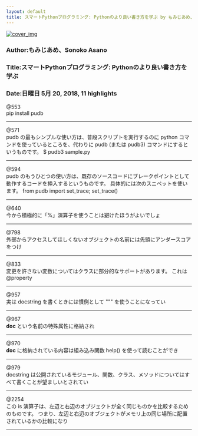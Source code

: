 ```yaml
---
layout: default
title: スマートPythonプログラミング: Pythonのより良い書き方を学ぶ by もみじあめ、Sonoko Asano
---
```


[![cover_img](http://images-jp.amazon.com/images/P/B01CX2AVUG.09.MZZZZZZZ.jpg)](https://www.amazon.co.jp/dp/B01CX2AVUG)  
### Author:もみじあめ、Sonoko Asano  
### Title:スマートPythonプログラミング: Pythonのより良い書き方を学ぶ  
### Date:日曜日 5月 20, 2018, 11 highlights
  
@553  
pip install pudb  
***
  
@571  
pudb の最もシンプルな使い方は、普段スクリプトを実行するのに python コマンドを使っているところを、代わりに pudb (または pudb3) コマンドにするというものです。 $ pudb3 sample.py  
***
  
@594  
pudb のもうひとつの使い方は、既存のソースコードにブレークポイントとして動作するコードを挿入するというものです。 具体的には次のスニペットを使います。 from pudb import set_trace; set_trace()  
***
  
@640  
今から積極的に「%」演算子を使うことは避けたほうがよいでしょ  
***
  
@798  
外部からアクセスしてほしくないオブジェクトの名前には先頭にアンダースコアをつけ  
***
  
@833  
変更を許さない変数についてはクラスに部分的なサポートがあります。 これは @property  
***
  
@957  
実は docstring を書くときには慣例として """ を使うことになってい  
***
  
@967  
__doc__ という名前の特殊属性に格納され  
***
  
@970  
__doc__ に格納されている内容は組み込み関数 help() を使って読むことができ  
***
  
@979  
docstring は公開されているモジュール、関数、クラス、メソッドについてはすべて書くことが望ましいとされてい  
***
  
@2254  
この is 演算子は、左辺と右辺のオブジェクトが全く同じものかを比較するためのものです。 つまり、左辺と右辺のオブジェクトがメモリ上の同じ場所に配置されているかの比較になり  
***